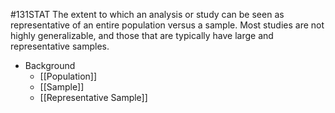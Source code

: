#131STAT 
The extent to which an analysis or study can be seen as representative of an entire population versus a sample. Most studies are not highly generalizable, and those that are typically have large and representative samples.

- Background
	- [[Population]]
	- [[Sample]]
	- [[Representative Sample]]